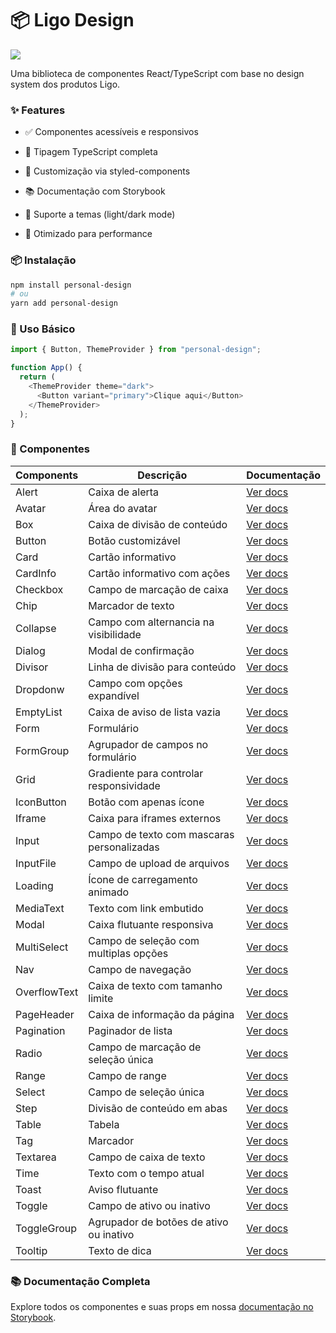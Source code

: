 # 📦 Ligo Design

[![](https://cdn.jsdelivr.net/gh/storybookjs/brand@main/badge/badge-storybook.svg)](https://cdn.jsdelivr.net/gh/storybookjs/brand@main/badge/badge-storybook.svg)

Uma biblioteca de componentes React/TypeScript com base no design system dos produtos Ligo.

### ✨ Features

- ✅ Componentes acessíveis e responsivos

- 🔧 Tipagem TypeScript completa

- 🎨 Customização via styled-components

- 📚 Documentação com Storybook

- 🌈 Suporte a temas (light/dark mode)

- 🚀 Otimizado para performance

### 📦 Instalação

```bash
npm install personal-design
# ou
yarn add personal-design
```

### 🚀 Uso Básico

```javascript
import { Button, ThemeProvider } from "personal-design";

function App() {
  return (
    <ThemeProvider theme="dark">
      <Button variant="primary">Clique aqui</Button>
    </ThemeProvider>
  );
}
```

### 🔧 Componentes

| Components   | Descrição                                  | Documentação                                                                                        |
| ------------ | ------------------------------------------ | --------------------------------------------------------------------------------------------------- |
| Alert        | Caixa de alerta                            | [Ver docs](https://hakainokami.github.io/personal-design/?path=/docs/components-alert--docs)        |
| Avatar       | Área do avatar                             | [Ver docs](https://hakainokami.github.io/personal-design/?path=/docs/components-avatar--docs)       |
| Box          | Caixa de divisão de conteúdo               | [Ver docs](https://hakainokami.github.io/personal-design/?path=/docs/components-box--docs)          |
| Button       | Botão customizável                         | [Ver docs](https://hakainokami.github.io/personal-design/?path=/docs/components-button--docs)       |
| Card         | Cartão informativo                         | [Ver docs](https://hakainokami.github.io/personal-design/?path=/docs/components-card--docs)         |
| CardInfo     | Cartão informativo com ações               | [Ver docs](https://hakainokami.github.io/personal-design/?path=/docs/components-cardinfo--docs)     |
| Checkbox     | Campo de marcação de caixa                 | [Ver docs](https://hakainokami.github.io/personal-design/?path=/docs/components-checkbox--docs)     |
| Chip         | Marcador de texto                          | [Ver docs](https://hakainokami.github.io/personal-design/?path=/docs/components-chip--docs)         |
| Collapse     | Campo com alternancia na visibilidade      | [Ver docs](https://hakainokami.github.io/personal-design/?path=/docs/components-collapse--docs)     |
| Dialog       | Modal de confirmação                       | [Ver docs](https://hakainokami.github.io/personal-design/?path=/docs/components-dialog--docs)       |
| Divisor      | Linha de divisão para conteúdo             | [Ver docs](https://hakainokami.github.io/personal-design/?path=/docs/components-divisor--docs)      |
| Dropdonw     | Campo com opções expandível                | [Ver docs](https://hakainokami.github.io/personal-design/?path=/docs/components-dropdown--docs)     |
| EmptyList    | Caixa de aviso de lista vazia              | [Ver docs](https://hakainokami.github.io/personal-design/?path=/docs/components-emptylist--docs)    |
| Form         | Formulário                                 | [Ver docs](https://hakainokami.github.io/personal-design/?path=/docs/components-form--docs)         |
| FormGroup    | Agrupador de campos no formulário          | [Ver docs](https://hakainokami.github.io/personal-design/?path=/docs/components-formgroup--docs)    |
| Grid         | Gradiente para controlar responsividade    | [Ver docs](https://hakainokami.github.io/personal-design/?path=/docs/components-grid--docs)         |
| IconButton   | Botão com apenas ícone                     | [Ver docs](https://hakainokami.github.io/personal-design/?path=/docs/components-iconbutton--docs)   |
| Iframe       | Caixa para iframes externos                | [Ver docs](https://hakainokami.github.io/personal-design/?path=/docs/components-iframe--docs)       |
| Input        | Campo de texto com mascaras personalizadas | [Ver docs](https://hakainokami.github.io/personal-design/?path=/docs/components-input--docs)        |
| InputFile    | Campo de upload de arquivos                | [Ver docs](https://hakainokami.github.io/personal-design/?path=/docs/components-inputfile--docs)    |
| Loading      | Ícone de carregamento animado              | [Ver docs](https://hakainokami.github.io/personal-design/?path=/docs/components-loading--docs)      |
| MediaText    | Texto com link embutido                    | [Ver docs](https://hakainokami.github.io/personal-design/?path=/docs/components-mediatext--docs)    |
| Modal        | Caixa flutuante responsiva                 | [Ver docs](https://hakainokami.github.io/personal-design/?path=/docs/components-modal--docs)        |
| MultiSelect  | Campo de seleção com multiplas opções      | [Ver docs](https://hakainokami.github.io/personal-design/?path=/docs/components-multiselect--docs)  |
| Nav          | Campo de navegação                         | [Ver docs](https://hakainokami.github.io/personal-design/?path=/docs/components-nav--docs)          |
| OverflowText | Caixa de texto com tamanho limite          | [Ver docs](https://hakainokami.github.io/personal-design/?path=/docs/components-overflowtext--docs) |
| PageHeader   | Caixa de informação da página              | [Ver docs](https://hakainokami.github.io/personal-design/?path=/docs/components-pageheader--docs)   |
| Pagination   | Paginador de lista                         | [Ver docs](https://hakainokami.github.io/personal-design/?path=/docs/components-pagination--docs)   |
| Radio        | Campo de marcação de seleção única         | [Ver docs](https://hakainokami.github.io/personal-design/?path=/docs/components-radio--docs)        |
| Range        | Campo de range                             | [Ver docs](https://hakainokami.github.io/personal-design/?path=/docs/components-range--docs)        |
| Select       | Campo de seleção única                     | [Ver docs](https://hakainokami.github.io/personal-design/?path=/docs/components-select--docs)       |
| Step         | Divisão de conteúdo em abas                | [Ver docs](https://hakainokami.github.io/personal-design/?path=/docs/components-step--docs)         |
| Table        | Tabela                                     | [Ver docs](https://hakainokami.github.io/personal-design/?path=/docs/components-table--docs)        |
| Tag          | Marcador                                   | [Ver docs](https://hakainokami.github.io/personal-design/?path=/docs/components-tag--docs)          |
| Textarea     | Campo de caixa de texto                    | [Ver docs](https://hakainokami.github.io/personal-design/?path=/docs/components-textarea--docs)     |
| Time         | Texto com o tempo atual                    | [Ver docs](https://hakainokami.github.io/personal-design/?path=/docs/components-time--docs)         |
| Toast        | Aviso flutuante                            | [Ver docs](https://hakainokami.github.io/personal-design/?path=/docs/components-toast--docs)        |
| Toggle       | Campo de ativo ou inativo                  | [Ver docs](https://hakainokami.github.io/personal-design/?path=/docs/components-toggle--docs)       |
| ToggleGroup  | Agrupador de botões de ativo ou inativo    | [Ver docs](https://hakainokami.github.io/personal-design/?path=/docs/components-togglegroup--docs)  |
| Tooltip      | Texto de dica                              | [Ver docs](https://hakainokami.github.io/personal-design/?path=/docs/components-tooltip--docs)      |

### 📚 Documentação Completa

Explore todos os componentes e suas props em nossa [documentação no Storybook](https://hakainokami.github.io/personal-design "documentação no Storybook").
